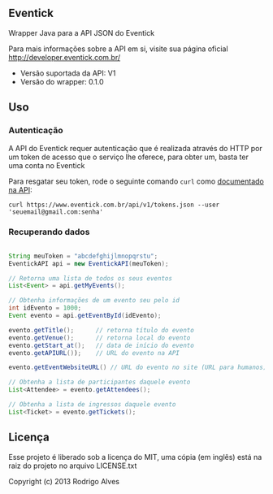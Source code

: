 ## Eventick

Wrapper Java para a API JSON do Eventick

Para mais informações sobre a API em si, visite sua página oficial http://developer.eventick.com.br/

* Versão suportada da API: V1
* Versão do wrapper: 0.1.0

## Uso

### Autenticação

A API do Eventick requer autenticação que é realizada através do HTTP por um token de acesso que o serviço lhe oferece, para obter um, basta ter uma conta no Eventick

Para resgatar seu token, rode o seguinte comando `curl` como [documentado na API]:

`curl https://www.eventick.com.br/api/v1/tokens.json --user 'seuemail@gmail.com:senha'`

### Recuperando dados

```java

String meuToken = "abcdefghijlmnopqrstu";
EventickAPI api = new EventickAPI(meuToken);

// Retorna uma lista de todos os seus eventos
List<Event> = api.getMyEvents();

// Obtenha informações de um evento seu pelo id
int idEvento = 1000;
Event evento = api.getEventById(idEvento);

evento.getTitle();      // retorna título do evento
evento.getVenue();      // retorna local do evento
evento.getStart_at();   // data de início do evento
evento.getAPIURL());    // URL do evento na API

evento.getEventWebsiteURL() // URL do evento no site (URL para humanos)

// Obtenha a lista de participantes daquele evento
List<Attendee> = evento.getAttendees();

// Obtenha a lista de ingressos daquele evento
List<Ticket> = evento.getTickets();
```

## Licença

Esse projeto é liberado sob a licença do MIT, uma cópia (em inglês) está na raiz do projeto no arquivo LICENSE.txt

Copyright (c) 2013 Rodrigo Alves

[documentado na API]: http://developer.eventick.com.br/docs#autenticao
